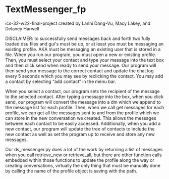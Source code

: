 # TextMessenger_fp

ics-32-w22-final-project created by Lanni Dang-Vu, Macy Lakey, and Delaney Harwell

DISCLAIMER: to successfully send messages back and forth two fully loaded dsu files and gui's must be up, or at least you must be messaging an existing profile. AKA must be messaging an existing user that is stored in a file.
When you run our program, you must open a new or existing profile. 
Then, you must select your contact and type your message into the text box and then click send when ready to send your
message. Our program will then send your message to the correct contact and update the chat log every 5 seconds which you
may see by reclicking the contact. You may add a contact by selecting “add contact” in the menu bar. 

When you select a contact, our program sets the recipient of the message to the selected contact. 
After typing a message into the box, when you click send, our program will convert the message into a dm which we 
append to the message list for each profile. Then, when we call get messages for each profile, we can get all the 
messages sent to and from the profile which we can store in the new conversation we created. This allows the messages 
between each contact to be easily accessed. Additionally, when you add a new contact, our program will update the tree 
of contacts to include the new contact as well as set the program up to receive and store any new messages. 

Our ds_messenger.py does a lot of the work by returning a list of messages when you call retrieve_new or retrieve_all, but
there are other function calls embedded within those functions to update the profile along the way or creating conversations, 
virtually the only thing that must be manually done by calling the name of the profile object is saving with the path.
